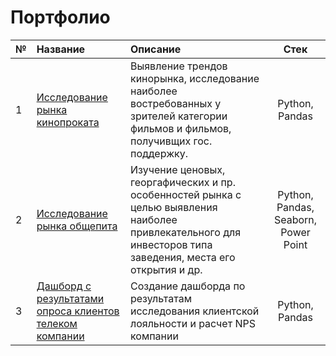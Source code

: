 # Портфолио



| № | Название | Описание  | Стек  | 
|---|:---|:---|:---:|
| 1 | [Исследование рынка кинопроката](https://github.com/natkol1/Portfolio/blob/51e6366c36a1d9d6d86eb6935382504d6c3e430d/Project%201/Movie_industry_study.ipynb) | Выявление трендов кинорынка, исследование наиболее востребованных у зрителей категории фильмов и фильмов, получивщих гос. поддержку.  | Python, Pandas |   
| 2 | [Исследование рынка общепита](https://github.com/natkol1/Portfolio/blob/51e6366c36a1d9d6d86eb6935382504d6c3e430d/Project%202/Foodmarket_research.ipynb) | Изучение ценовых, георгафических и пр. особенностей рынка с целью выявления наиболее привлекательного для инвесторов типа заведения, места его открытия и др.  | Python, Pandas, Seaborn, Power Point  | 
| 3 | [Дашборд с результатами опроса клиентов телеком компании]()   |  Создание дашборда по результатам исследования клиентской лояльности и расчет NPS компании | Python, Pandas  |   

